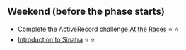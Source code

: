 ## Weekend (before the phase starts)

* Complete the ActiveRecord challenge [At the
Races](../../../../at-the-races) :star: :star:
* [Introduction to
Sinatra](http://net.tutsplus.com/tutorials/ruby/singing-with-sinatra)
:star: :star:
